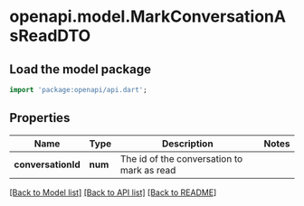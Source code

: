 # openapi.model.MarkConversationAsReadDTO

## Load the model package
```dart
import 'package:openapi/api.dart';
```

## Properties
Name | Type | Description | Notes
------------ | ------------- | ------------- | -------------
**conversationId** | **num** | The id of the conversation to mark as read | 

[[Back to Model list]](../README.md#documentation-for-models) [[Back to API list]](../README.md#documentation-for-api-endpoints) [[Back to README]](../README.md)


